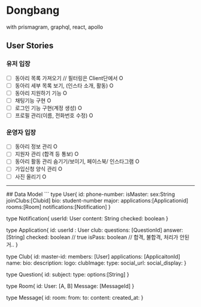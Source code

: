 # Dongbang
with prismagram, graphql, react, apollo

## User Stories

### 유저 입장
- [ ] 동아리 목록 가져오기 // 필터링은 Client단에서 O
- [ ] 동아리 세부 목록 보기, (인스타 소개, 활동) O 
- [ ] 동아리 지원하기 기능 O
- [ ] 채팅기능 구현 O
- [ ] 로그인 기능 구현(계정 생성) O
- [ ] 프로필 관리(이름, 전화번호 수정) O

### 운영자 입장
- [ ] 동아리 정보 관리 O
- [ ] 지원자 관리 (합격 등 통보) O 
- [ ] 동아리 활동 관리 숨기기/보이기, 페이스북/ 인스타그램 O
- [ ] 가입신청 양식 관리 O 
- [ ] 사진 올리기 O

<hr>
## Data Model
```
type User{
    id:
    phone-number:
    isMaster:
    sex:String
    joinClubs:[Clubid]
    bio:
    student-number
    major:
    applications:[Applicationid]
    rooms:[Room]
    notifications:[Notification]
}

type Notification{
    userId: User
    content: String
    checked: boolean
}

type Application{
    id:
    userId : User
    club:
    questions: [QuestionId]
    answer: [String]
    checked: boolean // true
    isPass: boolean
    // 합격, 불합격, 처리가 안된거..
}

type Club{
    id:
    master-id:
    members: [User]
    applications: [ApplicaitonId]
    name:
    bio:
    description:
    logo:
    clubImage:
    type:
    social_url:
    social_display:
}

type Question{
    id:
    subject:
    type:
    options:[String]
}

type Room{
    id:
    User: [A, B]
    Message: [MessageId]
}

type Message{
    id:
    room:
    from:
    to:
    content:
    created_at:
}
```
